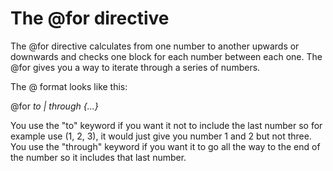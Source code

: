 # The @for directive

The @for directive calculates from one number to another upwards or downwards and checks one block for each number between each one.
The @for gives you a way to iterate through a series of numbers.

The @ format looks like this:

@for <var> to | through <expression> {...} 

You use the "to" keyword if you want it not to include the last number so for example use (1, 2, 3), it would just give you number 1 and 2 but not three.
You use the "through" keyword if you want it to go all the way to the end of the number so it includes that last number.



